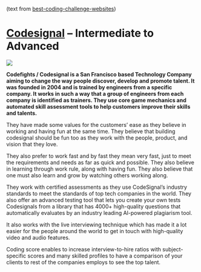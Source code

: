 (text from [best-coding-challenge-websites](https://www.webcreate.me/best-coding-challenge-websites/))

# [Codesignal](https://codesignal.com/) – Intermediate to Advanced

![](https://www.webcreate.me/wp-content/uploads/2018/02/CodeSignal-Coding-Challenge-Website.jpg)

**Codefights / Codesignal is a San Francisco based Technology Company aiming to change the way people discover, develop and promote talent. It was founded in 2004 and is trained by engineers from a specific company. It works in such a way that a group of engineers from each company is identified as trainers. They use core game mechanics and automated skill assessment tools to help customers improve their skills and talents.**

They have made some values for the customers’ ease as they believe in working and having fun at the same time. They believe that building codesignal should be fun too as they work with the people, product, and vision that they love.

They also prefer to work fast and by fast they mean very fast, just to meet the requirements and needs as far as quick and possible. They also believe in learning through work rule, along with having fun. They also believe that one must also learn and grow by watching others working along.

They work with certified assessments as they use CodeSignal’s industry standards to meet the standards of top tech companies in the world. They also offer an advanced testing tool that lets you create your own tests Codesignals from a library that has 4000+ high-quality questions that automatically evaluates by an industry leading Al-powered plagiarism tool.

It also works with the live interviewing technique which has made it a lot easier for the people around the world to get in touch with high-quality video and audio features.

Coding score enables to increase interview-to-hire ratios with subject-specific scores and many skilled profiles to have a comparison of your clients to rest of the companies employs to see the top talent.
